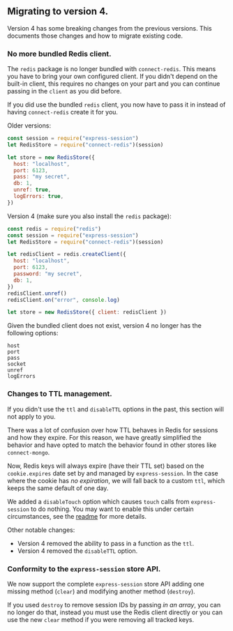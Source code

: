 ## Migrating to version 4.

Version 4 has some breaking changes from the previous versions. This documents those changes and how to migrate existing code.

### No more bundled Redis client.

The `redis` package is no longer bundled with `connect-redis`. This means you have to bring your own configured client. If you didn't depend on the built-in client, this requires no changes on your part and you can continue passing in the `client` as you did before.

If you did use the bundled `redis` client, you now have to pass it in instead of having `connect-redis` create it for you.

Older versions:

```js
const session = require("express-session")
let RedisStore = require("connect-redis")(session)

let store = new RedisStore({
  host: "localhost",
  port: 6123,
  pass: "my secret",
  db: 1,
  unref: true,
  logErrors: true,
})
```

Version 4 (make sure you also install the `redis` package):

```js
const redis = require("redis")
const session = require("express-session")
let RedisStore = require("connect-redis")(session)

let redisClient = redis.createClient({
  host: "localhost",
  port: 6123,
  password: "my secret",
  db: 1,
})
redisClient.unref()
redisClient.on("error", console.log)

let store = new RedisStore({ client: redisClient })
```

Given the bundled client does not exist, version 4 no longer has the following options:

```
host
port
pass
socket
unref
logErrors
```

### Changes to TTL management.

If you didn't use the `ttl` and `disableTTL` options in the past, this section will not apply to you.

There was a lot of confusion over how TTL behaves in Redis for sessions and how they expire. For this reason, we have greatly simplified the behavior and have opted to match the behavior found in other stores like `connect-mongo`.

Now, Redis keys will always expire (have their TTL set) based on the `cookie.expires` date set by and managed by `express-session`. In the case where the cookie has _no expiration_, we will fall back to a custom `ttl`, which keeps the same default of one day.

We added a `disableTouch` option which causes `touch` calls from `express-session` to do nothing. You may want to enable this under certain circumstances, see the [readme][1] for more details.

Other notable changes:

- Version 4 removed the ability to pass in a function as the `ttl`.
- Version 4 removed the `disableTTL` option.

### Conformity to the `express-session` store API.

We now support the complete `express-session` store API adding one missing method (`clear`) and modifying another method (`destroy`).

If you used `destroy` to remove session IDs by passing _in an array_, you can no longer do that, instead you must use the Redis client directly or you can use the new `clear` method if you were removing all tracked keys.

[1]: readme.md
